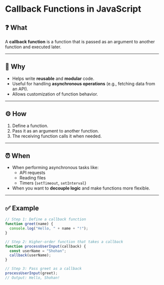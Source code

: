# Callback Functions in JavaScript

## ❓ What
A **callback function** is a function that is passed as an argument to another function and executed later.

---

## 🧐 Why
- Helps write **reusable** and **modular** code.
- Useful for handling **asynchronous operations** (e.g., fetching data from an API).
- Allows customization of function behavior.

---

## ⚙️ How
1. Define a function.
2. Pass it as an argument to another function.
3. The receiving function calls it when needed.

---

## ⏰ When
- When performing asynchronous tasks like:
  - API requests
  - Reading files
  - Timers (`setTimeout`, `setInterval`)
- When you want to **decouple logic** and make functions more flexible.

---

## ✅ Example

```javascript
// Step 1: Define a callback function
function greet(name) {
  console.log("Hello, " + name + "!");
}

// Step 2: Higher-order function that takes a callback
function processUserInput(callback) {
  const userName = "Shohan";
  callback(userName);
}

// Step 3: Pass greet as a callback
processUserInput(greet);
// Output: Hello, Shohan!

